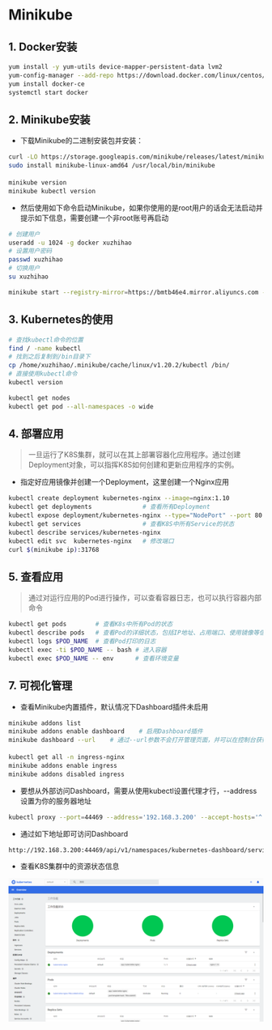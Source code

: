 # Minikube

## 1. Docker安装
```bash
yum install -y yum-utils device-mapper-persistent-data lvm2
yum-config-manager --add-repo https://download.docker.com/linux/centos/docker-ce.repo
yum install docker-ce
systemctl start docker
```

## 2. Minikube安装

- 下载Minikube的二进制安装包并安装：

```bash
curl -LO https://storage.googleapis.com/minikube/releases/latest/minikube-linux-amd64
sudo install minikube-linux-amd64 /usr/local/bin/minikube

minikube version
minikube kubectl version
```
- 然后使用如下命令启动Minikube，如果你使用的是root用户的话会无法启动并提示如下信息，需要创建一个非root账号再启动 

```bash
# 创建用户
useradd -u 1024 -g docker xuzhihao
# 设置用户密码
passwd xuzhihao
# 切换用户
su xuzhihao
```

```bash
minikube start --registry-mirror=https://bmtb46e4.mirror.aliyuncs.com --vm-driver=docker --base-image="anjone/kicbase" --image-repository=registry.cn-hangzhou.aliyuncs.com/google_containers
```

## 3. Kubernetes的使用

```bash
# 查找kubectl命令的位置
find / -name kubectl
# 找到之后复制到/bin目录下
cp /home/xuzhihao/.minikube/cache/linux/v1.20.2/kubectl /bin/
# 直接使用kubectl命令
kubectl version
```

```bash
kubectl get nodes
kubectl get pod --all-namespaces -o wide
```

## 4. 部署应用
>一旦运行了K8S集群，就可以在其上部署容器化应用程序。通过创建Deployment对象，可以指挥K8S如何创建和更新应用程序的实例。
- 指定好应用镜像并创建一个Deployment，这里创建一个Nginx应用

```bash
kubectl create deployment kubernetes-nginx --image=nginx:1.10
kubectl get deployments              # 查看所有Deployment
kubectl expose deployment/kubernetes-nginx --type="NodePort" --port 80
kubectl get services                 # 查看K8S中所有Service的状态
kubectl describe services/kubernetes-nginx
kubectl edit svc  kubernetes-nginx   # 修改端口
curl $(minikube ip):31768
```

## 5. 查看应用
>通过对运行应用的Pod进行操作，可以查看容器日志，也可以执行容器内部命令

```bash
kubectl get pods        # 查看K8s中所有Pod的状态
kubectl describe pods   # 查看Pod的详细状态，包括IP地址、占用端口、使用镜像等信息
kubectl logs $POD_NAME  # 查看Pod打印的日志
kubectl exec -ti $POD_NAME -- bash # 进入容器
kubectl exec $POD_NAME -- env      # 查看环境变量
```


## 7. 可视化管理

- 查看Minikube内置插件，默认情况下Dashboard插件未启用

```bash
minikube addons list
minikube addons enable dashboard    # 启用Dashboard插件
minikube dashboard --url    # 通过--url参数不会打开管理页面，并可以在控制台获得访问路径

kubectl get all -n ingress-nginx
minikube addons enable ingress
minikube addons disabled ingress
```

- 要想从外部访问Dashboard，需要从使用kubectl设置代理才行，--address设置为你的服务器地址

```bash
kubectl proxy --port=44469 --address='192.168.3.200' --accept-hosts='^.*' &
```

- 通过如下地址即可访问Dashboard

```bash
http://192.168.3.200:44469/api/v1/namespaces/kubernetes-dashboard/services/http:kubernetes-dashboard:/proxy/

```
- 查看K8S集群中的资源状态信息

![](../images/deploy/minikube/kubernetes-dashboard.png)
